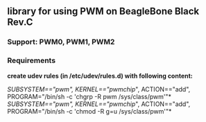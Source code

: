 ## library for using PWM on BeagleBone Black Rev.C

### Support: PWM0, PWM1, PWM2

### Requirements
**create udev rules (in /etc/udev/rules.d) with following content:**

*SUBSYSTEM=="pwm", KERNEL=="pwmchip*", ACTION=="add", PROGRAM="/bin/sh -c 'chgrp -R pwm /sys/class/pwm'"*
*SUBSYSTEM=="pwm", KERNEL=="pwmchip*", ACTION=="add", PROGRAM="/bin/sh -c 'chmod -R g=u /sys/class/pwm'"*
